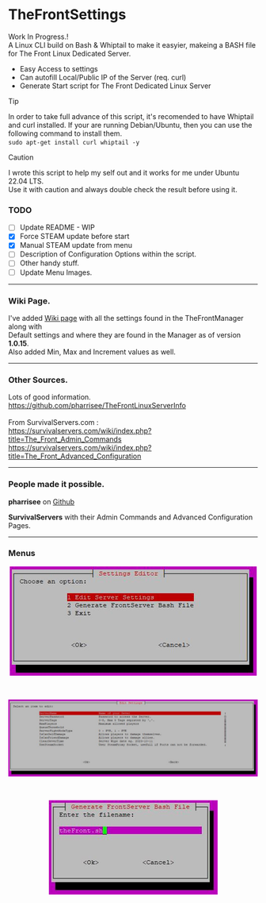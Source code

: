 # TheFrontSettings

Work In Progress.!\
A Linux CLI build on Bash & Whiptail to make it easyier, makeing a BASH file for The Front Linux Dedicated Server.<br>
* Easy Access to settings
* Can autofill Local/Public IP of the Server (req. curl)
* Generate Start script for The Front Dedicated Linux Server<br>
  
> [!TIP]
> In order to take full advance of this script, it's recomended to have Whiptail and curl installed. If your are running Debian/Ubuntu, then you can use the following command to install them.<br> `sudo apt-get install curl whiptail -y`<br>

> [!CAUTION]
> I wrote this script to help my self out and it works for me under Ubuntu 22.04 LTS.<br>
> Use it with caution and always double check the result before using it.<br>

### TODO
- [ ] Update README - WIP<br>
- [x] Force STEAM update before start<br>
- [x] Manual STEAM update from menu<br>
- [ ] Description of Configuration Options within the script.<br>
- [ ] Other handy stuff.<br>
- [ ] Update Menu Images.<br>

---

### Wiki Page.

I've added [Wiki page](https://github.com/gjelsoe/TheFrontSettings/wiki/Server-Settings) with all the settings found in the TheFrontManager along with<br>
Default settings and where they are found in the Manager as of version **1.0.15**.<br> Also added Min, Max and Increment values as well.<br>

---

### Other Sources.

Lots of good information. https://github.com/pharrisee/TheFrontLinuxServerInfo<br><br>
From SurvivalServers.com :<br>
https://survivalservers.com/wiki/index.php?title=The_Front_Admin_Commands<br>
https://survivalservers.com/wiki/index.php?title=The_Front_Advanced_Configuration<br>

---

### People made it possible.

**pharrisee** on [Github](https://github.com/pharrisee/TheFrontLinuxServerInfo)

**SurvivalServers** with their Admin Commands and Advanced Configuration Pages.

---

### Menus

<p align="center">
 <img src="https://github.com/gjelsoe/TheFrontSettings/blob/main/images/main.jpg">
</p><br>
<p align="center">
 <img src="https://github.com/gjelsoe/TheFrontSettings/blob/main/images/edit.jpg">
</p><br>
<p align="center">
 <img src="https://github.com/gjelsoe/TheFrontSettings/blob/main/images/save.jpg">
</p><br>
